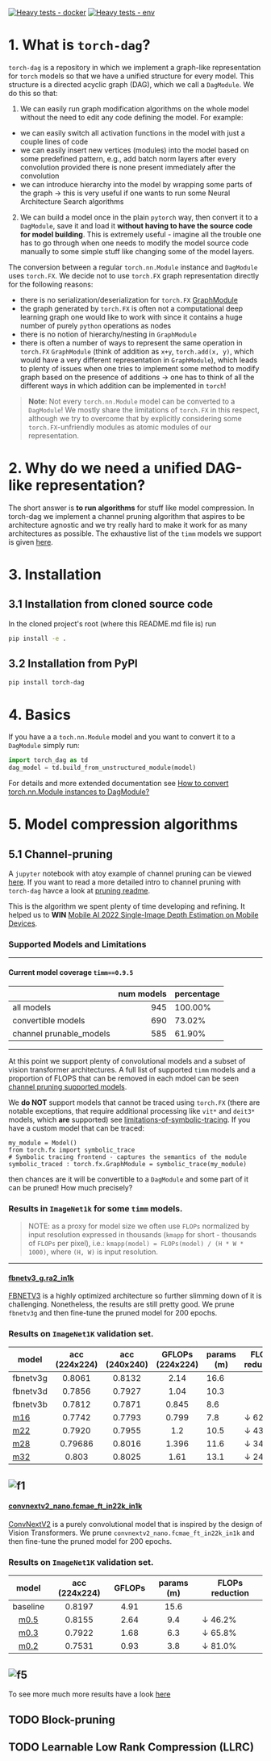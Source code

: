 [![Heavy tests - docker](https://github.com/TCLResearchEurope/torch-dag/actions/workflows/heavy-tests-docker.yml/badge.svg)](https://github.com/TCLResearchEurope/torch-dag/actions/workflows/heavy-tests-docker.yml)
[![Heavy tests - env](https://github.com/TCLResearchEurope/torch-dag/actions/workflows/heavy-tests-env.yml/badge.svg)](https://github.com/TCLResearchEurope/torch-dag/actions/workflows/heavy-tests-env.yml)

# 1. What is `torch-dag`?

`torch-dag` is a repository in which we implement a graph-like representation for `torch` models so that we have a
unified structure for every model. This structure is a directed acyclic graph (DAG), which we call a `DagModule`. We do
this so that:

1. We can easily run graph modification algorithms on the whole model without the need to edit any code defining the
   model. For example:

* we can easily switch all activation functions in the model with just a couple lines of code
* we can easily insert new vertices (modules) into the model based on some predefined pattern, e.g., add batch norm
  layers after every convolution provided there is none present immediately after the convolution
* we can introduce hierarchy into the model by wrapping some parts of the graph -> this is very useful if one wants to
  run some Neural Architecture Search algorithms

2. We can build a model once in the plain `pytorch` way, then convert it to a `DagModule`, save it and load it **without
   having to have the source code for model building**. This is extremely useful - imagine all the trouble one has to go
   through when one needs to modify the model source code manually to some simple stuff like changing some of the model
   layers.

The conversion between a regular `torch.nn.Module` instance and `DagModule` uses `torch.FX`. We decide not to
use `torch.FX` graph representation directly for the following reasons:

* there is no serialization/deserialization
  for `torch.FX` [GraphModule](https://pytorch.org/docs/stable/fx.html#torch.fx.GraphModule)
* the graph generated by `torch.FX` is often not a computational deep learning graph one would like to work with since
  it contains a huge number of purely `python` operations as nodes
* there is no notion of hierarchy/nesting in `GraphModule`
* there is often a number of ways to represent the same operation in `torch.FX` `GraphModule` (think of addition
  as `x+y`, `torch.add(x, y)`, which would have a very different representation in `GraphModule`), which leads to plenty
  of issues when one tries to implement some method to modify graph based on the presence of additions -> one has to
  think of all the different ways in which addition can be implemented in `torch`!

> **Note**: Not every `torch.nn.Module` model can be converted to a `DagModule`! We mostly share the limitations
> of `torch.FX` in this respect, although we try to overcome that by explicitly considering some `torch.FX`-unfriendly
> modules as atomic modules of our representation.

# 2. Why do we need a unified DAG-like representation?

The short answer is **to run algorithms** for stuff like model compression. In torch-dag we implement a channel pruning
algorithm that aspires to be architecture agnostic and we try really hard to make it work for as many architectures as
possible. The exhaustive list of the `timm` models we support is given [here](resources/supported_models_table.md).

# 3. Installation

## 3.1 Installation from cloned source code

In the cloned project's root (where this README.md file is) run

```bash
pip install -e .
```

## 3.2 Installation from PyPI

```bash
pip install torch-dag
```

# 4. Basics

If you have a a `toch.nn.Module` model and you want to convert it to a `DagModule` simply run:

```python
import torch_dag as td
dag_model = td.build_from_unstructured_module(model)
```

For details and more extended documentation see [How to convert torch.nn.Module instances to DagModule?](resources/conversion_to_dag_module.md)

# 5. Model compression algorithms

## 5.1 Channel-pruning

A `jupyter` notebook with atoy example of channel pruning can be viewed [here](./resources/examples/mnist_notebook.ipynb).
If you want to read a more detailed intro to channel pruning with `torch-dag` havce a look at [pruning readme](resources/pruning_readme.md).

This is the algorithm we spent plenty of time developing and refining. It helped us to **WIN** [Mobile AI 2022 Single-Image Depth Estimation on Mobile Devices](https://arxiv.org/abs/2211.04470).

### Supported Models and Limitations

---
#### Current model coverage `timm==0.9.5`
|                         |   num models | percentage   |
|:------------------------|-------------:|:-------------|
| all models              |          945 | 100.00%      |
| convertible models      |          690 | 73.02%       |
| channel prunable_models |          585 | 61.90%       |
---

At this point we support plenty of convolutional models and a subset of vision transformer architectures. 
A full list of supported `timm` models and a proportion of FLOPS that can be removed in each mdoel can be seen
[channel pruning supported models](./resources/channel_pruning_supported_models_table.md).

We **do NOT** support models that cannot be traced using `torch.FX` (there are notable exceptions, that require
additional processing like `vit*` and `deit3*` models, which **are** supported)
see [limitations-of-symbolic-tracing](https://pytorch.org/docs/stable/fx.html#limitations-of-symbolic-tracing). If you
have a custom model that can be traced:

```python=
my_module = Model()
from torch.fx import symbolic_trace
# Symbolic tracing frontend - captures the semantics of the module
symbolic_traced : torch.fx.GraphModule = symbolic_trace(my_module)
```

then chances are it will be convertible to a `DagModule` and some part of it can be pruned! How much precisely?

### Results in `ImageNet1k` for some `timm` models.

> NOTE: as a proxy for model size we often use `FLOPs` normalized by input resolution expressed in thousands
> (`kmapp` for short - thousands of `FLOPs` per pixel), i.e.:
> `kmapp(model) = FLOPs(model) / (H * W * 1000)`, where `(H, W)` is
> input resolution.
---

#### [fbnetv3_g.ra2_in1k](https://huggingface.co/timm/fbnetv3_g.ra2_in1k)

[FBNETV3](https://arxiv.org/abs/2006.02049) is a highly optimized architecture so further slimming down
of it is challenging. Nonetheless, the results are still pretty good. We prune `fbnetv3g` and then fine-tune the pruned
model for 200 epochs.

### Results on `ImageNet1K` validation set.

| model                                                               | acc (224x224) | acc (240x240) | GFLOPs (224x224) | params (m) | FLOPs reduction | 
|---------------------------------------------------------------------|:-------------:|:-------------:|:----------------:|------------|-----------------|
| fbnetv3g                                                            |    0.8061     |    0.8132     |       2.14       | 16.6       |                 |
| fbnetv3d                                                            |    0.7856     |    0.7927     |       1.04       | 10.3       |                 |
| fbnetv3b                                                            |    0.7812     |    0.7871     |      0.845       | 8.6        |                 |
| [m16](https://huggingface.co/TCLResearchEurope/fbnetv3_g_pruned_37) |    0.7742     |    0.7793     |      0.799       | 7.8        | ↓ 62.5%         | 
| [m22](https://huggingface.co/TCLResearchEurope/fbnetv3_g_pruned_52) |    0.7920     |    0.7955     |       1.2        | 10.5       | ↓ 43.9%         | 
| [m28](https://huggingface.co/TCLResearchEurope/fbnetv3_g_pruned_65) |    0.79686    |    0.8016     |      1.396       | 11.6       | ↓ 34.8%         |
| [m32](https://huggingface.co/TCLResearchEurope/fbnetv3_g_pruned_75) |     0.803     |    0.8025     |       1.61       | 13.1       | ↓ 24.8%         |

![f1](resources/pruning_results_plots/f1.png "Title")
---

#### [convnextv2_nano.fcmae_ft_in22k_in1k](https://huggingface.co/timm/convnextv2_nano.fcmae_ft_in22k_in1k)

[ConvNextV2](https://arxiv.org/abs/2301.00808) is a purely convolutional model that is inspired
by the design of Vision Transformers. We prune `convnextv2_nano.fcmae_ft_in22k_in1k` and then fine-tune the pruned
model for 200 epochs.

### Results on `ImageNet1K` validation set.
|                                    model                                    | acc (224x224) | GFLOPs | params (m) | FLOPs reduction |
|:---------------------------------------------------------------------------:|:-------------:|:------:|:----------:|-----------------|
|                                  baseline                                   |    0.8197     |  4.91  |    15.6    |                 |
| [m0.5](https://huggingface.co/TCLResearchEurope/convnetxtv2_nano_pruned_54) |    0.8155     |  2.64  |    9.4     | ↓  46.2%        |
| [m0.3](https://huggingface.co/TCLResearchEurope/convnetxtv2_nano_pruned_34) |    0.7922     |  1.68  |    6.3     | ↓  65.8%        |
| [m0.2](https://huggingface.co/TCLResearchEurope/convnetxtv2_nano_pruned_19) |    0.7531     |  0.93  |    3.8     | ↓ 81.0%         |

![f5](resources/pruning_results_plots/f5.png "Title")
---

To see more much more results have a look [here](resources/pruning_results.md)

## TODO Block-pruning

## TODO Learnable Low Rank Compression (LLRC)
